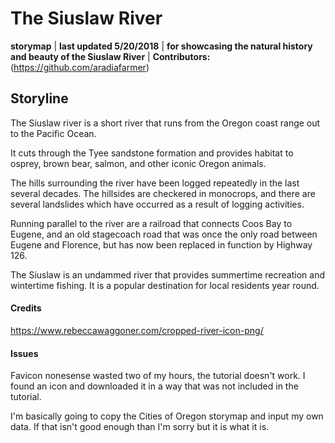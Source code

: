 # The Siuslaw River

**storymap** | **last updated 5/20/2018** | **for showcasing the natural history and beauty of the
Siuslaw River** | **Contributors:** (https://github.com/aradiafarmer)

## Storyline
The Siuslaw river is a short river that runs from the Oregon coast range out to the Pacific Ocean.

It cuts through the Tyee sandstone formation and provides habitat to osprey, brown bear, salmon, and other
iconic Oregon animals.

The hills surrounding the river have been logged repeatedly in the last several decades. The hillsides are
checkered in monocrops, and there are several landslides which have occurred as a result of logging activities.

Running parallel to the river are a railroad that connects Coos Bay to Eugene, and an old stagecoach road
that was once the only road between Eugene and Florence, but has now been replaced in function by Highway 126.

The Siuslaw is an undammed river that provides summertime recreation and wintertime fishing. It is a popular
destination for local residents year round.

#### Credits
https://www.rebeccawaggoner.com/cropped-river-icon-png/

#### Issues
Favicon nonesense wasted two of my hours, the tutorial doesn't
work. I found an icon and downloaded it in a way that was
not included in the tutorial.

I'm basically going to copy the Cities of Oregon storymap and input my own data. If that isn't good
enough than I'm sorry but it is what it is.
